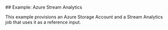 ## Example: Azure Stream Analytics

This example provisions an Azure Storage Account and a Stream Analytics job that uses it as a reference input.
